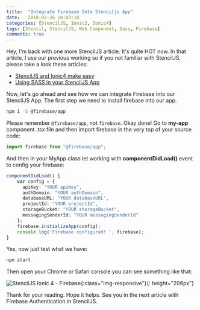 ```yaml
---
title:  "Integrate Firebase Into Stenciljs App"
date:   2018-03-26 10:03:18
categories: [StencilJS, Ionic2, Ionic4]
tags: [Stencil, StencilJS, Web Component, Sass, Firebase]
comments: true
---
```


Hey, I'm back with one more StencilJS article. It's quite HOT now. In that article, I use our previous working so if you not familiar with StencilJS, please take a look these articles:

- [StencilJS and Ionic4 make easy][stenciljs-and-ionic4-make-easy]
- [Using SASS in your StencilJS App][using-sass-with-your-stenciljs]

Now, let's go ahead and see how we can integrate Firebase into our StencilJS App. The first step we need to install firebase into our app. 

```bash
npm i -S @firebase/app
```

Please remember `@firebase/app`, not `firebase`. Okay done! Go to **my-app** component .tsx file and then import firebase in the very top of your source code:

```typescript
import firebase from "@firebase/app";
```

And then in your MyApp class let working with **componentDidLoad()** event to config your firebase:

```typescript
componentDidLoad() {
    var config = {
      apiKey: "YOUR apiKey",
      authDomain: "YOUR authDomain",
      databaseURL: "YOUR databaseURL",
      projectId: "YOUR projectId",
      storageBucket: "YOUR storageBucket",
      messagingSenderId: "YOUR messagingSenderId"
    };
    firebase.initializeApp(config);
    console.log('Firebase configured! ', firebase);
}
```

Yes, now just test what we have:

```bash
npm start
```

Then open your Chrome or Safari console you can see something like that:

![StencilJS Ionic 4 - Firebase](https://www.xmobe.com/wp-content/uploads/2018/03/Screen-Shot-2018-03-26-at-10.56.31-AM-1024x371.png){:class="img-responsive"}{: height="206px"}

Thank for your reading. Hope it helps. See you in the next article with Firebase Authentication in StencilJS.

[using-sass-with-your-stenciljs]: https://www.xmobe.com/stenciljs/using-sass-in-your-stenciljs-app/
[stenciljs-and-ionic4-make-easy]: https://www.xmobe.com/ionic/stenciljs-and-ionic4-make-easy/